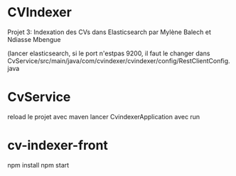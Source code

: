 # CVIndexer
Projet 3: Indexation des CVs dans Elasticsearch par Mylène Balech et Ndiasse Mbengue

(lancer elasticsearch, si le port n'estpas 9200, il faut le changer dans CvService/src/main/java/com/cvindexer/cvindexer/config/RestClientConfig.java 
# CvService 
reload le projet avec maven 
lancer CvindexerApplication avec run

# cv-indexer-front
npm install
npm start 
